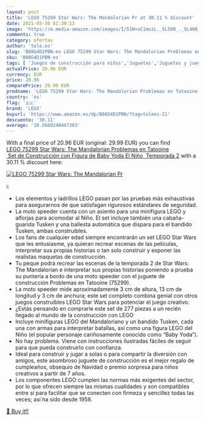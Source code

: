 ```yaml
---
layout: post
title: 'LEGO 75299 Star Wars: The Mandalorian Pr at 30.11 % discount'
date: 2021-05-30 01:39:13
image: 'https://m.media-amazon.com/images/I/51N+uC1muzL._SL500_._SL400_.jpg'
comments: true
category: ofertas
author: 'tole.es'
slug: 'B08G4D1PBN-es LEGO 75299 Star Wars: The Mandalorian Problemas en...'
sku: 'B08G4D1PBN-es'
tags: [ 'Juegos de construcción para niños','Juguetes','Juguetes y juegos','lego', ]
actualPrice: 20.96 EUR
currency: EUR
price: 20.96
comparePrice: 29.99 EUR
prodname: 'LEGO 75299 Star Wars: The Mandalorian Problemas en Tatooine  Set de Construcción con Figura de Baby Yoda El Niño  Temporada 2'
country: 'es'
flag: '🇪🇸'
brand: 'LEGO'
buyurl: 'https://www.amazon.es/dp/B08G4D1PBN/?tag=tolees-21'
descuento: '30.11'
average: '28.5660248447203'
---
```


With a final price of 20.96 EUR (original: 29.99 EUR) you can find [LEGO 75299 Star Wars: The Mandalorian Problemas en Tatooine  Set de Construcción con Figura de Baby Yoda El Niño  Temporada 2](https://www.amazon.es/dp/B08G4D1PBN/?tag=tolees-21) with a  30.11 % discount here:

[![LEGO 75299 Star Wars: The Mandalorian Pr](https://m.media-amazon.com/images/I/51N+uC1muzL._SL500_._SL400_.jpg)](https://www.amazon.es/dp/B08G4D1PBN/?tag=tolees-21)

ℹ️:

- Los elementos y ladrillos LEGO pasan por las pruebas más exhaustivas para asegurarnos de que satisfagan rigurosos estándares de seguridad.
- La moto speeder cuenta con un asiento para una minifigura LEGO y alforjas para acomodar al Niño. El set incluye también una cabaña-guarida Tusken y una ballesta automática que dispara para el bandido Tusken, ambas construibles.
- Los fans de cualquier edad siempre encontrarán un set LEGO Star Wars que les entusiasme, ya quieran recrear escenas de las películas, interpretar sus propias historias o tan solo construir y exponer las realistas maquetas de construcción.
- Tu peque podrá recrear las escenas de la temporada 2 de Star Wars: The Mandalorian e interpretar sus propias historias poniendo a prueba su puntería a bordo de una moto speeder con el juguete de construcción Problemas en Tatooine (75299).
- La moto speeder mide aproximadamente 3 cm de altura, 13 cm de longitud y 3 cm de anchura; este set completo combina genial con otros juegos construibles LEGO Star Wars para potenciar el juego creativo.
- ¿Estás pensando en comprarle este set de 277 piezas a un recién llegado al mundo de la construcción con LEGO
- Incluye minifiguras LEGO del Mandaloriano y un bandido Tusken, cada una con armas para interpretar batallas, así como una figura LEGO del Niño (el popular personaje cariñosamente conocido como “Baby Yoda”).
- No hay problema. Viene con instrucciones ilustradas fáciles de seguir para que pueda construirlo con confianza.
- Ideal para construir y jugar a solas o para compartir la diversión con amigos, este asombroso juguete de construcción es el mejor regalo de cumpleaños, obsequio de Navidad o premio sorpresa para niños creativos a partir de 7 años.
- Los componentes LEGO cumplen las normas más exigentes del sector, por lo que ofrecen siempre las mismas cualidades y son compatibles entre sí para facilitar que se conecten con firmeza y sencillez todas las veces; así ha sido desde 1958.

[🛒 Buy it!!](https://www.amazon.es/dp/B08G4D1PBN/?tag=tolees-21)
